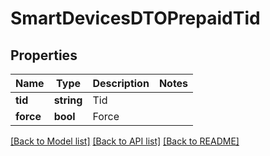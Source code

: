 # SmartDevicesDTOPrepaidTid

## Properties
Name | Type | Description | Notes
------------ | ------------- | ------------- | -------------
**tid** | **string** | Tid | 
**force** | **bool** | Force | 

[[Back to Model list]](../README.md#documentation-for-models) [[Back to API list]](../README.md#documentation-for-api-endpoints) [[Back to README]](../README.md)


